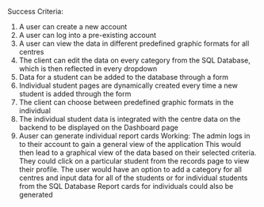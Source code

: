  Success Criteria:
 1. A user can create a new account
2. A user can log into a pre-existing account
 3. A user can view the data in different predefined graphic formats for all centres
 4. The client can edit the data on every category from the SQL Database, which is then
 reflected in every dropdown
 5. Data for a student can be added to the database through a form
 6. Individual student pages are dynamically created every time a new student is added
 through the form
 7. The client can choose between predefined graphic formats in the individual
 8. The individual student data is integrated with the centre data on the backend to be
 displayed on the Dashboard page
 9. Auser can generate individual report cards
 Working:
The admin logs in to their account to gain a general view of the application
 This would then lead to a graphical view of the data based on their selected criteria.
 They could click on a particular student from the records page to view their profile.
 The user would have an option to add a category for all centres and input data for all of
 the students or for individual students from the SQL Database
 Report cards for individuals could also be generated
